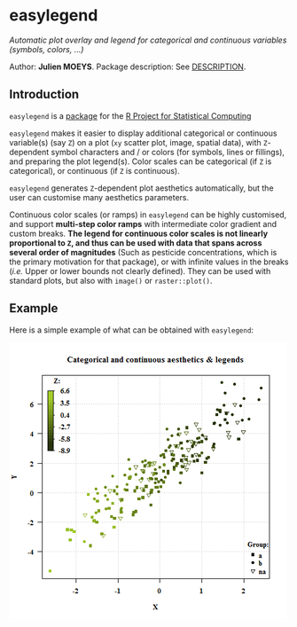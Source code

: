 easylegend
==========

_Automatic plot overlay and legend for categorical and continuous 
variables (symbols, colors, ...)_

Author: **Julien MOEYS**.
Package description: See [DESCRIPTION](/pkg/easylegend/DESCRIPTION).

Introduction
------------

`easylegend`  is a [package][RPackages] for the [R Project for 
Statistical Computing][R]

`easylegend` makes it easier to display additional categorical 
or continuous variable(s) (say `Z`) on a plot (`xy` scatter plot, 
image, spatial data), with `Z`-dependent symbol characters and / or
colors (for symbols, lines or fillings), and preparing the plot 
legend(s). Color scales can be categorical (if `Z` is categorical), 
or continuous (if `Z` is continuous).

`easylegend` generates `Z`-dependent plot aesthetics automatically, 
but the user can customise many aesthetics parameters.

Continuous color scales (or ramps) in `easylegend` can be highly 
customised, and support **multi-step color ramps** with intermediate 
color gradient and custom breaks. **The legend for continuous color 
scales is not linearly proportional to `Z`, and thus can be used 
with data that spans across several order of magnitudes** (Such as 
pesticide concentrations, which is the primary motivation for that 
package), or with infinite values in the breaks (_i.e._ Upper or 
lower bounds not clearly defined). They can be used with standard 
plots, but also with `image()` or `raster::plot()`.


Example
-------

Here is a simple example of what can be obtained with `easylegend`:

![Image 01, Example, package easylegend](www/img/example01.png "Image 01, Example, package easylegend")



<!--- List of links used in the page -->
[helpPage]:     easylegend/00Index.html "easylegend help page"
[R]:            http://www.r-project.org/ "The R Project for Statistical Computing"
[RPackages]:    http://en.wikipedia.org/wiki/R_%28programming_language%29#Packages "R packages (Wikipedia)" 

